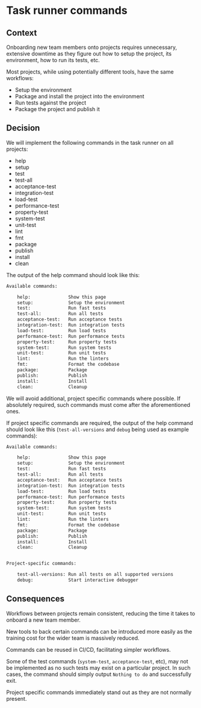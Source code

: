 # Task runner commands

## Context
Onboarding new team members onto projects requires unnecessary, extensive downtime as they figure out how to setup the project, its environment, how to run its tests, etc.

Most projects, while using potentially different tools, have the same workflows:
 - Setup the environment
 - Package and install the project into the environment
 - Run tests against the project
 - Package the project and publish it

## Decision
We will implement the following commands in the task runner on all projects:
- help
- setup
- test
- test-all
- acceptance-test
- integration-test
- load-test
- performance-test
- property-test
- system-test
- unit-test
- lint
- fmt
- package
- publish
- install
- clean

The output of the help command should look like this:
```sh
Available commands:

    help:              Show this page
    setup:             Setup the environment
    test:              Run fast tests
    test-all:          Run all tests
    acceptance-test:   Run acceptance tests
    integration-test:  Run integration tests
    load-test:         Run load tests
    performance-test:  Run performance tests
    property-test:     Run property tests
    system-test:       Run system tests
    unit-test:         Run unit tests
    lint:              Run the linters
    fmt:               Format the codebase
    package:           Package
    publish:           Publish
    install:           Install
    clean:             Cleanup
```

We will avoid additional, project specific commands where possible. If absolutely required, such commands must come after the aforementioned ones.

If project specific commands are required, the output of the help command should look like this (`test-all-versions` and `debug` being used as example commands):
```sh
Available commands:

    help:              Show this page
    setup:             Setup the environment
    test:              Run fast tests
    test-all:          Run all tests
    acceptance-test:   Run acceptance tests
    integration-test:  Run integration tests
    load-test:         Run load tests
    performance-test:  Run performance tests
    property-test:     Run property tests
    system-test:       Run system tests
    unit-test:         Run unit tests
    lint:              Run the linters
    fmt:               Format the codebase
    package:           Package
    publish:           Publish
    install:           Install
    clean:             Cleanup


Project-specific commands:

    test-all-versions: Run all tests on all supported versions
    debug:             Start interactive debugger
```

## Consequences
Workflows between projects remain consistent, reducing the time it takes to onboard a new team member.

New tools to back certain commands can be introduced more easily as the training cost for the wider team is massively reduced.

Commands can be reused in CI/CD, facilitating simpler workflows.

Some of the test commands (`system-test`, `acceptance-test`, etc), may not be implemented as no such tests may exist on a particular project. In such cases, the command should simply output `Nothing to do` and successfully exit.

Project specific commands immediately stand out as they are not normally present.
